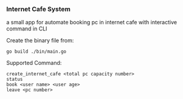 ### Internet Cafe System
a small app for automate booking pc in internet cafe with interactive command in CLI

Create the binary file from:
```
go build ./bin/main.go
```

Supported Command:
```
create_internet_cafe <total pc capacity number>
status
book <user name> <user age>
leave <pc number>
```